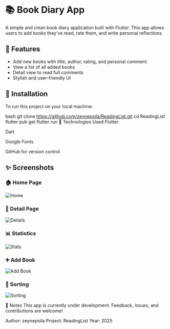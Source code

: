 # 📚 Book Diary App

A simple and clean book diary application built with Flutter. This app allows users to add books they've read, rate them, and write personal reflections.

## 🧩 Features

- Add new books with title, author, rating, and personal comment
- View a list of all added books
- Detail view to read full comments
- Stylish and user-friendly UI
## 🚀 Installation

To run this project on your local machine:

bash
git clone https://github.com/zeynepsila/ReadingList.git
cd ReadingList
flutter pub get
flutter run
🔧 Technologies Used
Flutter

Dart

Google Fonts


GitHub for version control

## ✨ Screenshots

### 🏠 Home Page
![Home](assets/screenshots/home_page.png)

### 📖 Detail Page
![Details](assets/screenshots/detaylar.png)

### 📊 Statistics
![Stats](assets/screenshots/istatistik.png)

### ➕ Add Book
![Add Book](assets/screenshots/kitapEkle.png)

### 🔢 Sorting
![Sorting](assets/screenshots/siralama.png)

📌 Notes
This app is currently under development.
Feedback, issues, and contributions are welcome!

Author: zeynepsila
Project: ReadingList
Year: 2025 
